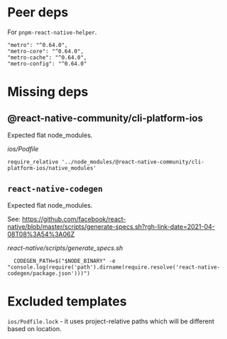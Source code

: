 # Peer deps

For `pnpm-react-native-helper`.

    "metro": "^0.64.0",
    "metro-core": "^0.64.0",
    "metro-cache": "^0.64.0",
    "metro-config": "^0.64.0"

# Missing deps

## @react-native-community/cli-platform-ios

Expected flat node_modules.

_ios/Podfile_

```
require_relative '../node_modules/@react-native-community/cli-platform-ios/native_modules'
```

## `react-native-codegen`

Expected flat node_modules.

See: https://github.com/facebook/react-native/blob/master/scripts/generate-specs.sh?rgh-link-date=2021-04-08T08%3A54%3A06Z

_react-native/scripts/generate_specs.sh_

```
  CODEGEN_PATH=$("$NODE_BINARY" -e "console.log(require('path').dirname(require.resolve('react-native-codegen/package.json')))")
```

# Excluded templates

`ios/Podfile.lock` - it uses project-relative paths which will be different based on location.
